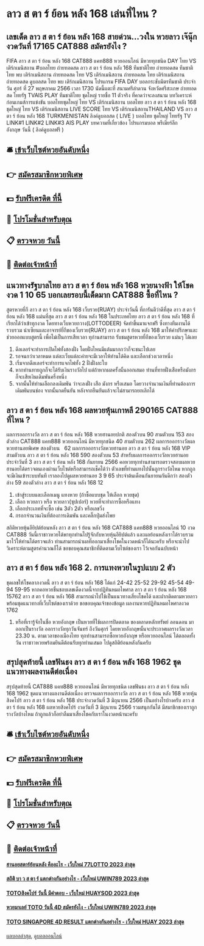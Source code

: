 # ลาว ส ตา ร์ ย้อน หลัง 168 เล่นที่ไหน ?
## เลขเด็ด ลาว ส ตา ร์ ย้อน หลัง 168 สายด่วน…วงใน หวยลาว เจ๊นุ๊ก งวดวันที่ 17165 CAT888 สมัครยังไง ?
FIFA ลาว ส ตา ร์ ย้อน หลัง 168 CAT888 แคท888 หวยออนไลน์ มีหวยทุกชนิด DAY ไทย VS เติร์กเมนิสถาน
#บอลไทย ถ่ายทอดสด ลาว ส ตา ร์ ย้อน หลัง 168 ทีมชาติไทย ถ่ายทอดสด ทีมชาติไทย พบ เติร์กเมนิสถาน ถ่ายทอดสด ไทย VS เติร์กเมนิสถาน ถ่ายทอดสด ไทย เติร์กเมนิสถาน
ถ่ายทอดสด ดูบอลสด ไทย พบ เติร์กเมนิสถาน โปรแกรม FIFA DAY บอลกระชับมิตรทีมชาติ ประจำวัน ศุกร์ ที่ 27 พฤษภาคม 2566 เวลา 1730 นัดนี้แตะที่ สนามศรีลำดวน จังหวัดศรีสะเกษ ถ่ายทอดสด ไทยรัฐ TVAIS PLAY
ทีมชาติไทย ชุดใหญ่ รายชื่อ 11 ตัวจริง ที่คาดว่าจะลงสนาม
บทวิเคราะห์ก่อนเกมส์การแข่งขัน บอลไทยชุดใหญ่ ไทย VS เติร์กเมนิสถาน
บอลไทย ลาว ส ตา ร์ ย้อน หลัง 168 ชุดใหญ่ ไทย VS เติร์กเมนิสถาน
LIVE SCORE ไทย VS เติร์กเมนิสถานTHAILAND VS ลาว ส ตา ร์ ย้อน หลัง 168 TURKMENISTAN
ลิงค์ดูบอลสด ( LIVE ) บอลไทย ชุดใหญ่
ไทยรัฐ TV
LINK#1
LINK#2
LINK#3
AIS PLAY
บทความที่เกี่ยวข้อง
โปรแกรมบอล พรีเมียร์ลีก อังกฤษ วันนี้ ( ลิงค์ดูบอลฟรี )

## 🛎 [เข้าเว็บไซต์หวยอันดับหนึ่ง](https://bit.ly/3BG5bNw)
## 👉 [สมัครสมาชิกหวยพิเศษ](https://bit.ly/3BG5bNw)
## 💵 [รับฟรีเครดิต ที่นี้](https://bit.ly/3C3mvgS)
## 👑 [โปรโมชั่นสำหรับตุณ](https://bit.ly/3C3mvgS)
## 📋 [ตรวจหวย วันนี้](https://bit.ly/3C3mvgS)
## 📱 [ติดต่อเจ้าหน้าที่](https://bit.ly/3C3mvgS)

## แนวทางรัฐบาลไทย ลาว ส ตา ร์ ย้อน หลัง 168 หวยนางฟ้า ให้โชค งวด 1 10 65 บอกเลยรอบนี้เด็ดมาก CAT888 ซื้อที่ไหน ?
สูตรหวยยี่กี ลาว ส ตา ร์ ย้อน หลัง 168 เว็บรวย(RUAY) ประจำวันนี้ ที่การันตีว่าดีที่สุด ลาว ส ตา ร์ ย้อน หลัง 168 แม่นที่สุด ลาว ส ตา ร์ ย้อน หลัง 168 ในประเทศไทย ลาว ส ตา ร์ ย้อน หลัง 168 ที่เรียกได้ว่าเข้าทุกงวด โดยทางเว็บหวยกวาง(LOTTODEER) จัดทำขึ้นมาแจกฟรี ซึ่งทางทีมงานได้รวบรวม นำเซียนและอาจารย์ยี่กีของเว็บรวย(RUAY) ลาว ส ตา ร์ ย้อน หลัง 168 มาให้คำปรึกษาและช่วยออกแบบสูตรนี้ เพื่อไม่เป็นการเสียเวลา ทุก่านสามารถ รับชมสูตรหวยยี่กีของเว็บรวย แม่นๆ ได้เลย
1. ดีลเลอร์จะทำการเปิดไพ่ทั้งสองฝั่ง โดยฝั่งไหนมีแต้มมากกว่าก็จะชนะไปเลย
2. รอจนกว่าเวลาหมด แต่ละเว็บแต่ละค่ายจะมีเวลาให้ท่านได้คิด และเลือกช่วงเวลาหนึ่ง
3. เริ่มจากดีลเลอร์จะทำการแจกไพ่ทั้ง 2 ฝั่งฝั่งละใบ
4. หากท่านทายถูกก็จะได้รับเงินรางวัลไป แต่ถ้าหากผลครั้งนั้นออกเสมอ ท่านที่ทายฝั่งเสือหรือมังกรก็จะเสียเงินเดิมพันครึ่งหนึ่ง
5. จากนั้นให้ท่านเลือกลงเดิมพัน ว่าจะลงฝั่ง เสือ มังกร หรือเสมอ โดยวางจำนวนเงินที่ท่านต้องการเดิมพันบนช่อง จากนั้นกดยืนยัน หลังจากยืนยันแล้วจะไม่สามารถยกเลิกได้

## ลาว ส ตา ร์ ย้อน หลัง 168 ผลหวยหุ้นเกาหลี 290165 CAT888 ที่ไหน ?
ผลการออกรางวัล ลาว ส ตา ร์ ย้อน หลัง 168 หวยฮานอยปกติ
สองตัวบน 90
สามตัวบน 153
สองตัวล่าง CAT888 แคท888 หวยออนไลน์ มีหวยทุกชนิด 40
สามตัวบน 262
ผลการออกรางวัลผลหวยฮานอยพิเศษ
สองตัวบน   62
ผลการออกรางวัลหวยฮานอย ลาว ส ตา ร์ ย้อน หลัง 168 VIP
สามตัวบน ลาว ส ตา ร์ ย้อน หลัง 168 590
สองตัวบน 53
สำหรับผลการออกรางวัลหวยฮานอยประจำวันที่ 3 ลาว ส ตา ร์ ย้อน หลัง 168 กันยายน 2566 คอหวยทุกท่านสามารถตรวจสอบผลหวยฮานอยได้ตรวจตนเองผ่านเว็บไซต์หรือสามารถเช็คได้ว่า ตัวเลขที่ท่านแทงไปนั้นถูกรางวัลไหม หากถูกจะมีเงินเข้าระบบทันที เราลองไปดูผลหวยฮานอย 3 9 65 ประจำต้นเดือนกันยายนกันดีกว่า
สองตัวล่าง 59
สองตัวล่าง ลาว ส ตา ร์ ย้อน หลัง 168 12
1. เข้าสู่ระบบและเลือกเมนู แทงหวย (ถ้าซื้อแบบชุด ให้เลือก หวยชุด)
2. เลือก หวยลาว หรือ หวยลาว(ซุปเปอร์) หวยที่จะทำการซื้อหรือแทง
3. เลือกประเภทที่จะซื้อ เช่น 3ตัว 2ตัว หรือเลขวิ่ง
4. กรอกจำนวนเงินที่ต้องการเดิมพัน และคลิ๊กปุ่มส่งโพย

สถิติหวยหุ้นอียิปต์ย้อนหลัง ลาว ส ตา ร์ ย้อน หลัง 168 CAT888 แคท888 หวยออนไลน์ 10 งวด CAT888 วันนี้เราชาวหวยได้พาทุกท่านไปรู้จักกับหวยหุ้นอียิปต์แล้ว และผลย้อนหลังเราได้รวบรวมมาไว้ให้ท่านได้ตรวจแล้ว ท่านสามารถนำผลที่ออกมาเสี่ยงโชคในงวดหน้าก็ได้นะครับ หรือจะนำไปวิเคราะห์ตามสูตรคำนวณก็ได้ ขอขอบคุณสมาชิกที่ติดตามเว็บไซต์ของเรา ไว้เจอกันฉบับหน้า

## ลาว ส ตา ร์ ย้อน หลัง 168 2. การแทงหวยในรูปแบบ 2 ตัว
ชุดเลขให้โชคลาภงวดนี้ ลาว ส ตา ร์ ย้อน หลัง 168 ได้แก่
24-42
25-52
29-92
45-54
49-94
59-95
หากคอหวยชื่นชอบเลขเด็ดงวดนี้จากปฏิทินหมอไพศาล ลาว ส ตา ร์ ย้อน หลัง 168 15762 ลาว ส ตา ร์ ย้อน หลัง 168 สามารถนำไปใช้เป็นแนวทางเสี่ยงโชคได้ และฝากติดตามหวยลาว พร้อมชุดแนวทางที่เว็บไซต์ของเราด้วย
ขอขอบคุณเจ้าของข้อมูล
ผลงานหวยปฏิทินหมอไพศาลงวด 1762

1. หรือที่เรารู้จักในชื่อ หวยอังกฤษ เป็นหวยที่ใช้ผลการปิดตลาด ของตลาดหลักทรัพย์ ลอนดอน มาออกเป็นรางวัล ออกรางวัลทุกวันจันทร์ ถึงวันศุกร์ โดยหวยอังกฤษนั้นจะประกาศผลรางวัลเวลา 23.30 น. ตามเวลาของเมืองไทย ทุกท่านสามารถซื้อหวยอังกฤษ หรือหวยออนไลน์ ได้ตลอดทั้งวัน เราชาวหวยพร้อมยินดีต้อนรับทุกท่านเสมอ ไปดูสถิติย้อนหลังกันครับ

## สรุปสุดท้ายนี้ เลขฟันธง ลาว ส ตา ร์ ย้อน หลัง 168 1962 ชุดแนวทางผลงานดีต่อเนื่อง
สรุปสุดท้ายนี้ CAT888 แคท888 หวยออนไลน์ มีหวยทุกชนิด เลขฟันธง ลาว ส ตา ร์ ย้อน หลัง 168 1962 ชุดแนวทางผลงานดีต่อเนื่อง ตรวจผลการออกรางวัล ลาว ส ตา ร์ ย้อน หลัง 168 หวยหุ้นสิงคโปร์ ลาว ส ตา ร์ ย้อน หลัง 168 ประจำงวดวันที่ 3 มิถุนายน 2566
เป็นอย่างไรบ้างครับ ลาว ส ตา ร์ ย้อน หลัง 168 ผลหวยสิงคโปร์ งวดวันที่ 3 มิถุนายน 2566 รวมสนุกกันได้ มีสมาชิกของเราถูกรางวัลบ้างไหม ถ้าถูกแล้วก็อย่าลืมมาเสี่ยงโชคกับเราในงวดหน้านะครับ

## 🛎 [เข้าเว็บไซต์หวยอันดับหนึ่ง](https://bit.ly/3BG5bNw)
## 👉 [สมัครสมาชิกหวยพิเศษ](https://bit.ly/3BG5bNw)
## 💵 [รับฟรีเครดิต ที่นี้](https://bit.ly/3C3mvgS)
## 👑 [โปรโมชั่นสำหรับตุณ](https://bit.ly/3C3mvgS)
## 📋 [ตรวจหวย วันนี้](https://bit.ly/3C3mvgS)
## 📱 [ติดต่อเจ้าหน้าที่](https://bit.ly/3C3mvgS)

#### [ฮานอยสตาร์ย้อนหลัง คืออะไร - เว็บใหม่ 77LOTTO 2023 ล่าสุด](https://atom.io/themes/ฮานอยสตาร์ย้อนหลัง%20คืออะไร%20-%20เว็บใหม่%2077lotto%202023%20ล่าสุด)
#### [สถิติ บา ว ส ตา ร์ แตกต่างกันอย่างไร - เว็บใหม่ UWIN789 2023 ล่าสุด](https://atom.io/themes/สถิติ%20บา%20ว%20ส%20ตา%20ร์%20แตกต่างกันอย่างไร%20-%20เว็บใหม่%20uwin789%202023%20ล่าสุด)
#### [TOTOสิงคโปร์ วันนี้ มีคำตอบ - เว็บใหม่ HUAYSOD 2023 ล่าสุด](https://atom.io/themes/totoสิงคโปร์%20วันนี้%20มีคำตอบ%20-%20เว็บใหม่%20huaysod%202023%20ล่าสุด)
#### [หวยมาเลย์ TOTO วันนี้ 4D สมัครยังไง - เว็บใหม่ UWIN789 2023 ล่าสุด](https://atom.io/themes/หวยมาเลย์%20toto%20วันนี้%204d%20สมัครยังไง%20-%20เว็บใหม่%20uwin789%202023%20ล่าสุด)
#### [TOTO SINGAPORE 4D RESULT แตกต่างกันอย่างไร - เว็บใหม่ HUAY 2023 ล่าสุด](https://atom.io/themes/toto%20singapore%204d%20result%20แตกต่างกันอย่างไร%20-%20เว็บใหม่%20huay%202023%20ล่าสุด)

[ผลบอลล่าสุด](https://siamsport.tv "ผลบอลล่าสุด"), [ดูบอลออนไลน์](https://siamsport.tv/ดูบอลสด "ดูบอลออนไลน์")